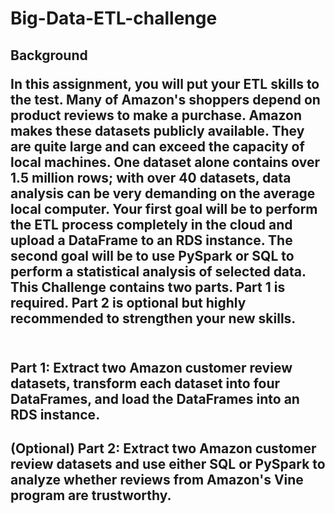 # Big-Data-ETL-challenge<br>

<h2>Background</h><br>

In this assignment, you will put your ETL skills to the test. Many of Amazon's shoppers depend on product reviews to make a purchase. Amazon makes these datasets publicly available. They are quite large and can exceed the capacity of local machines. One dataset alone contains over 1.5 million rows; with over 40 datasets, data analysis can be very demanding on the average local computer. Your first goal will be to perform the ETL process completely in the cloud and upload a DataFrame to an RDS instance. The second goal will be to use PySpark or SQL to perform a statistical analysis of selected data.
This Challenge contains two parts. Part 1 is required. Part 2 is optional but highly recommended to strengthen your new skills.<br><br>
<h2>Part 1:</h> Extract two Amazon customer review datasets, transform each dataset into four DataFrames, and load the DataFrames into an RDS instance.<br>
<h2>(Optional) Part 2:</h> Extract two Amazon customer review datasets and use either SQL or PySpark to analyze whether reviews from Amazon's Vine program are trustworthy.
